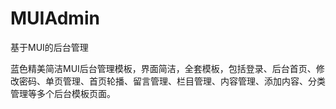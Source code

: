 # MUIAdmin
基于MUI的后台管理


蓝色精美简洁MUI后台管理模板，界面简洁，全套模板，包括登录、后台首页、修改密码、单页管理、首页轮播、留言管理、栏目管理、内容管理、添加内容、分类管理等多个后台模板页面。


